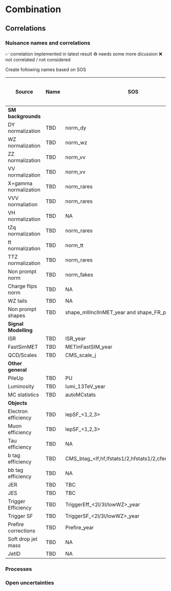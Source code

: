 # Combination

## Correlations

### Nuisance names and correlations

:white_check_mark: correlation implemented in latest result
:recycle: needs some more dicussion
:x: not correlated / not considered

Create following names based on SOS

|	Source	|	Name	|	SOS	|	ZEdge	|	WH	|	ML	|	4b	|	hadronic WX (SUS-21-002)	|	Comment	|	Correlation implemented	|
|	---	|	---	|	---	|	---	|	---	|	---	| --- | --- |	---	|	---	|				
|	**SM backgrounds**																			
|	DY normalization	|	TBD	|	norm_dy	|		|		|		|		|		|		|		|
|	WZ normalization	|	TBD	|	norm_wz	|		|		|		|		|		|		|		|
|	ZZ normalization	|	TBD	|	norm_vv	|		|		|		|		|		|		|		|
|	VV normalization	|	TBD	|	norm_vv	|		|		|		|		|		|		|		|
|	X+gamma normalization	|	TBD	|	norm_rares	|		|		|		|		|		|		|		|
|	VVV normaliation	|	TBD	|	norm_rares	|		|		|		|		|		|		|		|
|	VH normalization	|	TBD	|	NA	|		|		|		|		|		|		|		|
|	tZq normalization	|	TBD	|	norm_rares	|		|		|		|		|		|		|		|
|	tt normalization	|	TBD	|	norm_tt	|		|		|		|		|		|		|		|
|	TTZ normalization	|	TBD	|	norm_rares	|		|		|		|		|		|		|		|
|	Non prompt norm	|	TBD	|	norm_fakes	|		|		|		|		|		|		|		|
|	Charge flips norm	|	TBD	|	NA	|		|		|		|		|		|		|		|
|	WZ tails	|	TBD	|	NA	|		|		|		|		|		|		|		|
|	Non prompt shapes	|	TBD	| shape_mllInclInMET_year and shape_FR_ptDepend_year	|		|		|		|		|		|		|		|
|	**Signal Modelling**																			
|	ISR	|	TBD	|	ISR_year	|		|		|		|		|		|		|		|
|	FastSimMET	|	TBD	|	METinFastSIM_year	|		|		|		|		|		|		|		|
|	QCD/Scales	|	TBD	|	CMS_scale_j	|		|		|		|		|		|		|		|
|	**Other general**																			
|	PileUp	|	TBD	| PU		|		|		|		|		|		|		|		|
|	Luminosity	|	TBD	| lumi_13TeV_year		|		|		|		|		|		|		|		|
|	MC statistics	|	TBD	|	autoMCstats	|		|		|		|		|		|		|		|
|	**Objects**																			
|	Electron efficiency	|	TBD	|	lepSF_<1,2,3>	|		|		|		|		|		|		|		|
|	Muon efficiency	|	TBD	|	lepSF_<1,2,3>	|		|		|		|		|		|		|		|
|	Tau efficiency	|	TBD	|	NA	|		|		|		|		|		|		|		|
|	b tag efficiency	|	TBD	|	CMS_btag_<lf,hf,lfstats1/2,hfstats1/2,cferr1/2,FastSIM>	|		|		|		|		|		|		|		|
|	bb tag efficiency	|	TBD	|	NA	|		|		|		|		|		|		|		|
|	JER	|	TBD	|	TBC	|		|		|		|		|		|		|		|
|	JES	|	TBD	|	TBC	|		|		|		|		|		|		|		|
|	Trigger Efficiency	|	TBD	|	TriggerEff_<2l/3l/lowWZ>_year	|		|		|		|		|		|		|		|
|	Trigger SF	|	TBD	|	TriggerSF_<2l/3l/lowWZ>_year	|		|		|		|		|		|		|		|
|	Prefire corrections	|	TBD	|	Prefire_year	|		|		|		|		|		|		|		|
|	Soft drop jet mass	|	TBD	|	NA	|		|		|		|		|		|		|		|
|	JetID	|	TBD	|	NA	|		|		|		|		|		|		|		|

### Processes

### Open uncertainties
